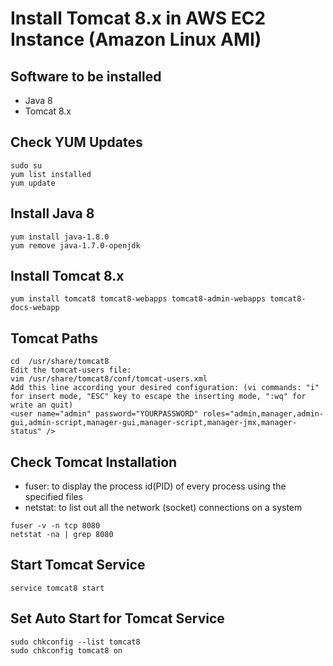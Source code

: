 # Install Tomcat 8.x in AWS EC2 Instance (Amazon Linux AMI)

## Software to be installed
* Java 8
* Tomcat 8.x

## Check YUM Updates
```
sudo su
yum list installed
yum update
```

## Install Java 8
```
yum install java-1.8.0
yum remove java-1.7.0-openjdk
```

## Install Tomcat 8.x
```
yum install tomcat8 tomcat8-webapps tomcat8-admin-webapps tomcat8-docs-webapp
```

## Tomcat Paths
```
cd  /usr/share/tomcat8
Edit the tomcat-users file: 
vim /usr/share/tomcat8/conf/tomcat-users.xml
Add this line according your desired configuration: (vi commands: "i" for insert mode, "ESC" key to escape the inserting mode, ":wq" for write an quit)
<user name="admin" password="YOURPASSWORD" roles="admin,manager,admin-gui,admin-script,manager-gui,manager-script,manager-jmx,manager-status" />
```

## Check Tomcat Installation
* fuser: to display the process id(PID) of every process using the specified files
* netstat: to list out all the network (socket) connections on a system
```
fuser -v -n tcp 8080
netstat -na | grep 8080
```

## Start Tomcat Service
```
service tomcat8 start
```

## Set Auto Start for Tomcat Service
```
sudo chkconfig --list tomcat8
sudo chkconfig tomcat8 on
```
